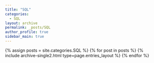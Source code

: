 ```yaml
---
title: "SQL"
categories:
  - SQL
layout: archive
permalink: _posts/SQL
author_profile: true
sidebar_main: true
---
```



{% assign posts = site.categories.SQL %}
{% for post in posts %} {% include archive-single2.html type=page.entries_layout %} {% endfor %}
